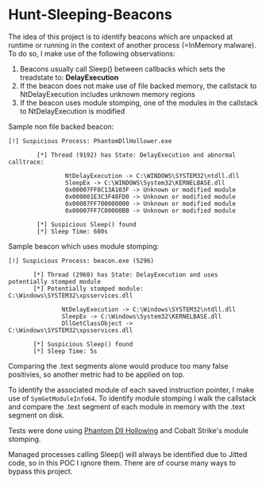 # Hunt-Sleeping-Beacons

The idea of this project is to identify beacons which are unpacked at runtime or running in the context of another process (=InMemory malware).
To do so, I make use of the following observations:

1. Beacons usually call Sleep() between callbacks which sets the treadstate to: **DelayExecution**
2. If the beacon does not make use of file backed memory, the callstack to NtDelayExecution includes unknown memory regions
3. If the beacon uses module stomping, one of the modules in the callstack to NtDelayExecution is modified

Sample non file backed beacon:
```
[!] Suspicious Process: PhantomDllHollower.exe

        [*] Thread (9192) has State: DelayExecution and abnormal calltrace:

                NtDelayExecution -> C:\WINDOWS\SYSTEM32\ntdll.dll
                SleepEx -> C:\WINDOWS\System32\KERNELBASE.dll
                0x00007FF8C13A103F -> Unknown or modified module
                0x000001E3C3F48FD0 -> Unknown or modified module
                0x00007FF700000000 -> Unknown or modified module
                0x00007FF7C00000BB -> Unknown or modified module

        [*] Suspicious Sleep() found
        [*] Sleep Time: 600s
 ``` 
 
 Sample beacon which uses module stomping:
 ```
[!] Suspicious Process: beacon.exe (5296)

        [*] Thread (2968) has State: DelayExecution and uses potentially stomped module
        [*] Potentially stomped module: C:\Windows\SYSTEM32\xpsservices.dll

                NtDelayExecution -> C:\Windows\SYSTEM32\ntdll.dll
                SleepEx -> C:\Windows\System32\KERNELBASE.dll
                DllGetClassObject -> C:\Windows\SYSTEM32\xpsservices.dll

        [*] Suspicious Sleep() found
        [*] Sleep Time: 5s
```

Comparing the .text segments alone would produce too many false positivies, so another metric had to be applied on top.    

To identify the associated module of each saved instruction pointer, I make use of ```SymGetModuleInfo64```. To identify module stomping I walk the callstack and compare the .text segment of each module in memory with the .text segment on disk.    

Tests were done using [Phantom Dll Hollowing](https://github.com/forrest-orr/phantom-dll-hollower-poc) and Cobalt Strike's module stomping.
 
Managed processes calling Sleep() will always be identified due to Jitted code, so in this POC I ignore them.
There are of course many ways to bypass this project.
